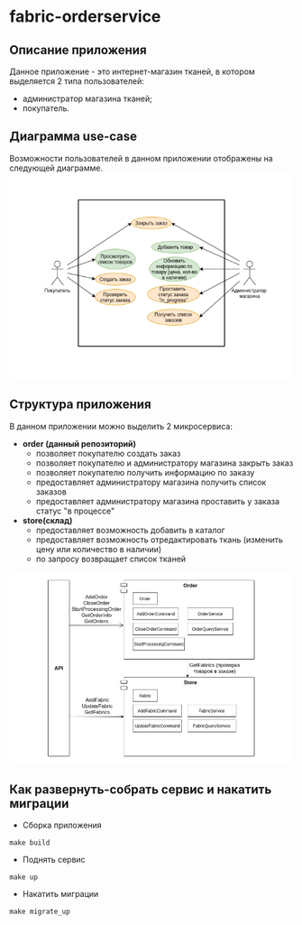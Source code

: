 # fabric-orderservice

## Описание приложения
Данное приложение - это интернет-магазин тканей, в котором выделяется 2 типа пользователей:
* администратор магазина тканей;
* покупатель.

## Диаграмма use-case
Возможности пользователей в данном приложении отображены на следующей диаграмме.
![Use-case diagram](/diagrams/use_case.png)

## Структура приложения
В данном приложении можно выделить 2 микросервиса:
* **order (данный репозиторий)**
    - позволяет покупателю создать заказ
    - позволяет покупателю и администратору магазина закрыть заказ
    - позволяет покупателю получить информацию по заказу
    - предоставляет администратору магазина получить список заказов
    - предоставляет администратору магазина проставить у заказа статус "в процессе"
* **store(склад)**
    - предоставляет возможность добавить в каталог
    - предоставляет возможность отредактировать ткань (изменить цену или количество в наличии)
    - по запросу возвращает список тканей

![Component diagram](/diagrams/component_diagram.png)

## Как развернуть-собрать сервис и накатить миграции

* Сборка приложения
```
make build
```
* Поднять сервис
```
make up
```
* Накатить миграции
```
make migrate_up
```